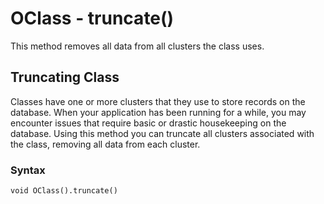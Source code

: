
# OClass - truncate()

This method removes all data from all clusters the class uses.

## Truncating Class

Classes have one or more clusters that they use to store records on the database.  When your application has been running for a while, you may encounter issues that require basic or drastic housekeeping on the database.  Using this method you can truncate all clusters associated with the class, removing all data from each cluster.

### Syntax

```
void OClass().truncate()
```
